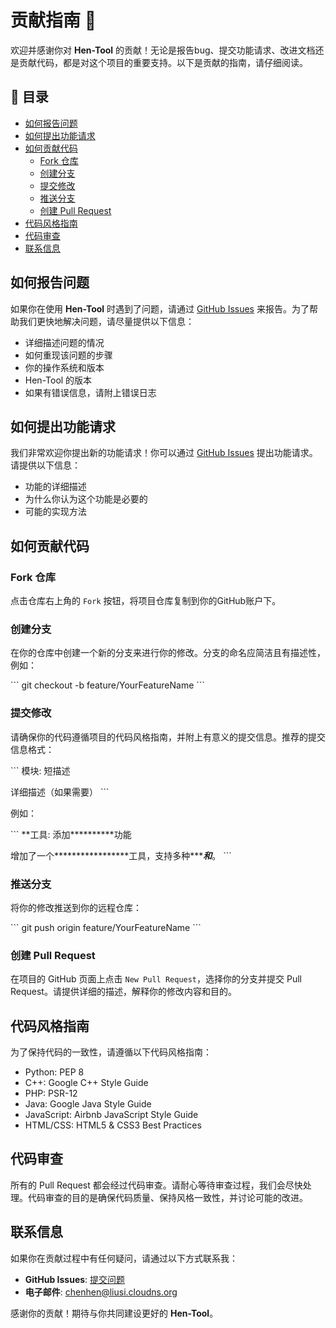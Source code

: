 # 贡献指南 🤝

欢迎并感谢你对 **Hen-Tool** 的贡献！无论是报告bug、提交功能请求、改进文档还是贡献代码，都是对这个项目的重要支持。以下是贡献的指南，请仔细阅读。

## 📝 目录

- [如何报告问题](#如何报告问题)
- [如何提出功能请求](#如何提出功能请求)
- [如何贡献代码](#如何贡献代码)
  - [Fork 仓库](#fork-仓库)
  - [创建分支](#创建分支)
  - [提交修改](#提交修改)
  - [推送分支](#推送分支)
  - [创建 Pull Request](#创建-pull-request)
- [代码风格指南](#代码风格指南)
- [代码审查](#代码审查)
- [联系信息](#联系信息)

## 如何报告问题

如果你在使用 **Hen-Tool** 时遇到了问题，请通过 [GitHub Issues](https://github.com/chenhen666/Hen-Tool/issues) 来报告。为了帮助我们更快地解决问题，请尽量提供以下信息：

- 详细描述问题的情况
- 如何重现该问题的步骤
- 你的操作系统和版本
- Hen-Tool 的版本
- 如果有错误信息，请附上错误日志

## 如何提出功能请求

我们非常欢迎你提出新的功能请求！你可以通过 [GitHub Issues](https://github.com/chenhen666/Hen-Tool/issues) 提出功能请求。请提供以下信息：

- 功能的详细描述
- 为什么你认为这个功能是必要的
- 可能的实现方法

## 如何贡献代码

### Fork 仓库

点击仓库右上角的 `Fork` 按钮，将项目仓库复制到你的GitHub账户下。

### 创建分支

在你的仓库中创建一个新的分支来进行你的修改。分支的命名应简洁且有描述性，例如：

\```
git checkout -b feature/YourFeatureName
\```

### 提交修改

请确保你的代码遵循项目的代码风格指南，并附上有意义的提交信息。推荐的提交信息格式：

\```
模块: 短描述

详细描述（如果需要）
\```

例如：

\```
**工具: 添加**********功能

增加了一个*****************工具，支持多种****************和*************。
\```

### 推送分支

将你的修改推送到你的远程仓库：

\```
git push origin feature/YourFeatureName
\```

### 创建 Pull Request

在项目的 GitHub 页面上点击 `New Pull Request`，选择你的分支并提交 Pull Request。请提供详细的描述，解释你的修改内容和目的。

## 代码风格指南

为了保持代码的一致性，请遵循以下代码风格指南：

- Python: PEP 8
- C++: Google C++ Style Guide
- PHP: PSR-12
- Java: Google Java Style Guide
- JavaScript: Airbnb JavaScript Style Guide
- HTML/CSS: HTML5 & CSS3 Best Practices

## 代码审查

所有的 Pull Request 都会经过代码审查。请耐心等待审查过程，我们会尽快处理。代码审查的目的是确保代码质量、保持风格一致性，并讨论可能的改进。

## 联系信息

如果你在贡献过程中有任何疑问，请通过以下方式联系我：

- **GitHub Issues**: [提交问题](https://github.com/chenhen666/Hen-Tool/issues)
- **电子邮件**: chenhen@liusi.cloudns.org

感谢你的贡献！期待与你共同建设更好的 **Hen-Tool**。
